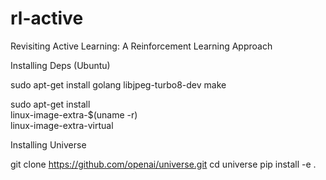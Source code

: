 # rl-active
Revisiting Active Learning: A Reinforcement Learning Approach


Installing Deps (Ubuntu)

sudo apt-get install golang libjpeg-turbo8-dev make

sudo apt-get install \
    linux-image-extra-$(uname -r) \
    linux-image-extra-virtual

Installing Universe

git clone https://github.com/openai/universe.git
cd universe
pip install -e .
